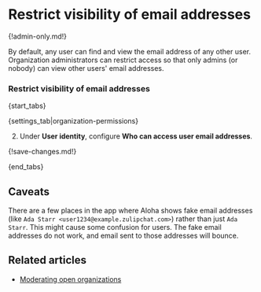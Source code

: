 # Restrict visibility of email addresses

{!admin-only.md!}

By default, any user can find and view the email address of any other
user.  Organization administrators can restrict access so that only
admins (or nobody) can view other users' email addresses.

### Restrict visibility of email addresses

{start_tabs}

{settings_tab|organization-permissions}

2. Under **User identity**, configure **Who can access user email addresses**.

{!save-changes.md!}

{end_tabs}

## Caveats

There are a few places in the app where Aloha shows fake email addresses (like
`Ada Starr <user1234@example.zulipchat.com>`) rather than just `Ada Starr`. This might
cause some confusion for users. The fake email addresses do not work, and
email sent to those addresses will bounce.

## Related articles

* [Moderating open organizations](/help/moderating-open-organizations)
